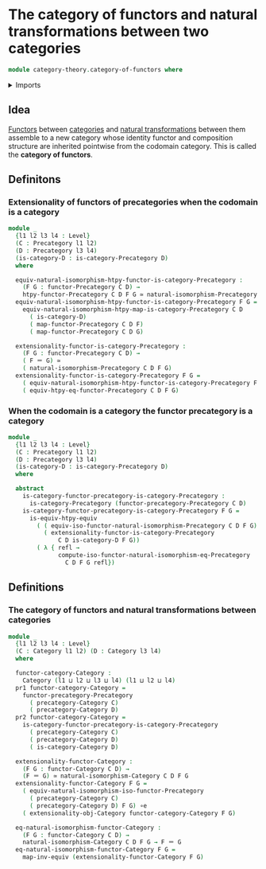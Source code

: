 # The category of functors and natural transformations between two categories

```agda
module category-theory.category-of-functors where
```

<details><summary>Imports</summary>

```agda
open import category-theory.categories
open import category-theory.category-of-maps-categories
open import category-theory.functors-categories
open import category-theory.functors-precategories
open import category-theory.isomorphisms-in-categories
open import category-theory.natural-isomorphisms-functors-categories
open import category-theory.natural-isomorphisms-functors-precategories
open import category-theory.precategories
open import category-theory.precategory-of-functors

open import foundation.dependent-pair-types
open import foundation.equivalences
open import foundation.identity-types
open import foundation.universe-levels
```

</details>

## Idea

[Functors](category-theory.functors-categories.md) between
[categories](category-theory.categories.md) and
[natural transformations](category-theory.natural-transformations-functors-categories.md)
between them assemble to a new category whose identity functor and composition
structure are inherited pointwise from the codomain category. This is called the
**category of functors**.

## Definitons

### Extensionality of functors of precategories when the codomain is a category

```agda
module _
  {l1 l2 l3 l4 : Level}
  (C : Precategory l1 l2)
  (D : Precategory l3 l4)
  (is-category-D : is-category-Precategory D)
  where

  equiv-natural-isomorphism-htpy-functor-is-category-Precategory :
    (F G : functor-Precategory C D) →
    htpy-functor-Precategory C D F G ≃ natural-isomorphism-Precategory C D F G
  equiv-natural-isomorphism-htpy-functor-is-category-Precategory F G =
    equiv-natural-isomorphism-htpy-map-is-category-Precategory C D
      ( is-category-D)
      ( map-functor-Precategory C D F)
      ( map-functor-Precategory C D G)

  extensionality-functor-is-category-Precategory :
    (F G : functor-Precategory C D) →
    ( F ＝ G) ≃
    ( natural-isomorphism-Precategory C D F G)
  extensionality-functor-is-category-Precategory F G =
    ( equiv-natural-isomorphism-htpy-functor-is-category-Precategory F G) ∘e
    ( equiv-htpy-eq-functor-Precategory C D F G)
```

### When the codomain is a category the functor precategory is a category

```agda
module _
  {l1 l2 l3 l4 : Level}
  (C : Precategory l1 l2)
  (D : Precategory l3 l4)
  (is-category-D : is-category-Precategory D)
  where

  abstract
    is-category-functor-precategory-is-category-Precategory :
      is-category-Precategory (functor-precategory-Precategory C D)
    is-category-functor-precategory-is-category-Precategory F G =
      is-equiv-htpy-equiv
        ( ( equiv-iso-functor-natural-isomorphism-Precategory C D F G) ∘e
          ( extensionality-functor-is-category-Precategory
              C D is-category-D F G))
        ( λ { refl →
              compute-iso-functor-natural-isomorphism-eq-Precategory
                C D F G refl})
```

## Definitions

### The category of functors and natural transformations between categories

```agda
module _
  {l1 l2 l3 l4 : Level}
  (C : Category l1 l2) (D : Category l3 l4)
  where

  functor-category-Category :
    Category (l1 ⊔ l2 ⊔ l3 ⊔ l4) (l1 ⊔ l2 ⊔ l4)
  pr1 functor-category-Category =
    functor-precategory-Precategory
      ( precategory-Category C)
      ( precategory-Category D)
  pr2 functor-category-Category =
    is-category-functor-precategory-is-category-Precategory
      ( precategory-Category C)
      ( precategory-Category D)
      ( is-category-Category D)

  extensionality-functor-Category :
    (F G : functor-Category C D) →
    (F ＝ G) ≃ natural-isomorphism-Category C D F G
  extensionality-functor-Category F G =
    ( equiv-natural-isomorphism-iso-functor-Precategory
      ( precategory-Category C)
      ( precategory-Category D) F G) ∘e
    ( extensionality-obj-Category functor-category-Category F G)

  eq-natural-isomorphism-functor-Category :
    (F G : functor-Category C D) →
    natural-isomorphism-Category C D F G → F ＝ G
  eq-natural-isomorphism-functor-Category F G =
    map-inv-equiv (extensionality-functor-Category F G)
```
